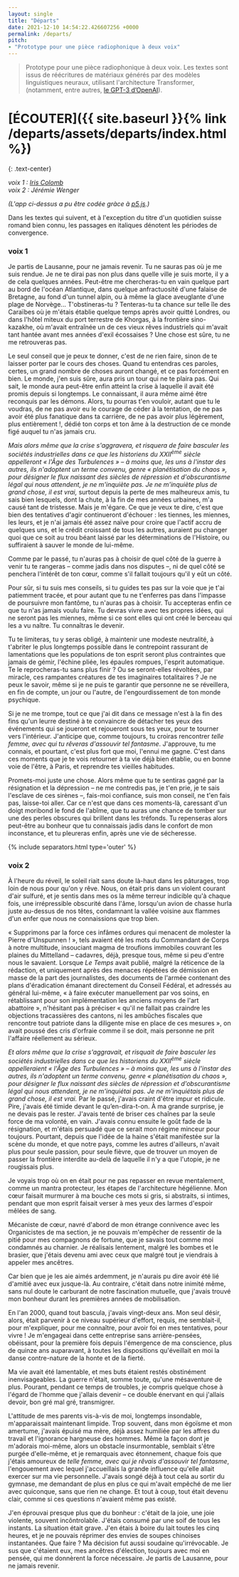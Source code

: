 ```yaml
---
layout: single
title: "Départs"
date: 2021-12-10 14:54:22.426607256 +0000
permalink: /departs/
pitch:
- "Prototype pour une pièce radiophonique à deux voix"
---
```


> Prototype pour une pièce radiophonique à deux voix. Les textes sont issus de réécritures de matériaux générés par des modèles linguistiques neuraux, utilisant l'architecture Transformer, (notamment, entre autres, [le GPT-3 d’OpenAI](https://beta.openai.com/overview)).

# [ÉCOUTER]({{ site.baseurl }}{% link /departs/assets/departs/index.html %})
{: .text-center}

*voix 1 : [Iris Colomb](https://www.iriscolomb.com/)*  
*voix 2 : Jérémie Wenger*

*(L'app ci-dessus a pu être codée gràce à [p5.js](https://p5js.org/).)*

Dans les textes qui suivent, et à l'exception du titre d'un quotidien suisse romand bien connu, les passages en italiques dénotent les périodes de convergence.

### voix 1

Je partis de Lausanne, pour ne jamais revenir. Tu ne sauras pas où je me suis
rendue. Je ne te dirai pas non plus dans quelle ville je suis morte, il y a de
cela quelques années. Peut-être me chercheras-tu en vain quelque part au bord
de l'océan Atlantique, dans quelque anfractuosité d'une falaise de Bretagne, au
fond d'un tunnel alpin, ou à même la glace aveuglante d'une plage de Norvège...
T'obstineras-tu ? Tenteras-tu ta chance sur telle île des Caraïbes où je
m'étais établie quelque temps après avoir quitté Londres, ou dans l'hôtel
miteux du port terrestre de Khorgas, à la frontière sino-kazakhe, où m'avait
entraînée un de ces vieux rêves industriels qui m'avait tant hantée avant mes
années d'exil écossaises ? Une chose est sûre, tu ne me retrouveras pas.

Le seul conseil que je peux te donner, c'est de ne rien faire, sinon de te
laisser porter par le cours des choses. Quand tu entendras ces paroles, certes,
un grand nombre de choses auront changé, et ce pas forcément en bien. Le monde,
j'en suis sûre, aura pris un tour qui ne te plaira pas. Qui sait, le monde aura
peut-être enfin atteint la crise à laquelle il avait été promis depuis si
longtemps. Le connaissant, il aura même aimé être reconquis par les démons.
Alors, tu pourras t'en vouloir, autant que tu le voudras, de ne pas avoir eu le
courage de céder à la tentation, de ne pas avoir été plus fanatique dans ta
carrière, de ne pas avoir plus légèrement, plus entièrement !, dédié ton corps
et ton âme à la destruction de ce monde figé auquel tu n'as jamais cru.

*Mais alors même que la crise s'aggravera, et risquera de faire basculer les
sociétés industrielles dans ce que les historiens du XXII<sup>ème</sup> siècle
appelleront « l'Âge des Turbulences » – à moins que, les uns à l'instar des
autres, ils n'adoptent un terme convenu, genre « planétisation du chaos », pour
désigner le flux naissant des siècles de répression et d'obscurantisme légal
qui nous attendent, je ne m'inquiète pas. Je ne m'inquiète plus de grand chose,
il est vrai,* surtout depuis la perte de mes malheureux amis, tu sais bien
lesquels, dont la chute, à la fin de mes années urbaines, m'a causé tant de
tristesse. Mais je m'égare. Ce que je veux te dire, c'est que bien des
tentatives d'agir continueront d'échouer : les tiennes, les miennes, les leurs,
et je n'ai jamais été assez naïve pour croire que l'actif accru de quelques
uns, et le crédit croissant de tous les autres, auraient pu changer quoi que ce
soit au trou béant laissé par les déterminations de l'Histoire, ou suffiraient
à sauver le monde de lui-même.

Comme par le passé, tu n'auras pas à choisir de quel côté de la guerre à venir
tu te rangeras – comme jadis dans nos disputes –, ni de quel côté se penchera
l'intérêt de ton cœur, comme s'il fallait toujours qu'il y eût un côté.

Pour sûr, si tu suis mes conseils, si tu guides tes pas sur la voie que je t'ai
patiemment tracée, et pour autant que tu ne t'enferres pas dans l'impasse de
poursuivre mon fantôme, tu n'auras pas à choisir. Tu accepteras enfin ce que tu
n'as jamais voulu faire. Tu devras vivre avec tes propres idées, qui ne seront
pas les miennes, même si ce sont elles qui ont créé le berceau qui les a vu
naître. Tu connaîtras le devenir.

Tu te limiteras, tu y seras obligé, à maintenir une modeste neutralité, à
t'abriter le plus longtemps possible dans le contrepoint rassurant de
lamentations que les populations de ton esprit seront plus contraintes que
jamais de gémir, l'échine pliée, les épaules rompues, l'esprit automatique. Te
le reprocheras-tu sans plus finir ? Ou se seront-elles révoltées, par miracle,
ces rampantes créatures de tes imaginaires totalitaires ? Je ne peux le savoir,
même si je ne puis te garantir que personne ne se réveillera, en fin de compte,
un jour ou l'autre, de l'engourdissement de ton monde psychique.

Si je ne me trompe, tout ce que j'ai dit dans ce message n'est à la fin des
fins qu'un leurre destiné à te convaincre de détacher tes yeux des événements
qui se joueront et rejoueront sous tes yeux, pour te tourner vers l'intérieur.
J'anticipe que, comme toujours, tu croiras rencontrer *telle femme, avec qui tu
rêveras d'assouvir tel fantasme*. J'approuve, tu me connais, et pourtant, c'est
plus fort que moi, l'ennui me gagne. C'est dans ces moments que je te vois
retourner à ta vie déjà bien établie, ou en bonne voie de l'être, à Paris, et
reprendre tes vieilles habitudes.

Promets-moi juste une chose. Alors même que tu te sentiras gagné par la
résignation et la dépression – ne me contredis pas, je t'en prie, je te sais
l'esclave de ces sirènes –, fais-moi confiance, suis mon conseil, ne t'en fais
pas, laisse-toi aller. Car ce n'est que dans ces moments-là, caressant d'un
doigt moribond le fond de l'abîme, que tu auras une chance de tomber sur une
des perles obscures qui brillent dans les tréfonds. Tu repenseras alors
peut-être au bonheur que tu connaissais jadis dans le confort de mon
inconstance, et tu pleureras enfin, après une vie de sécheresse.

{% include separators.html type='outer' %}

### voix 2

À l'heure du réveil, le soleil riait sans doute là-haut dans les pâturages,
trop loin de nous pour qu'on y rêve. Nous, on était pris dans un violent
courant d'air sulfuré, et je sentis dans mes os la même terreur indicible qu'à
chaque fois, une irrépressible obscurité dans l'âme, lorsqu'un avion de chasse
hurla juste au-dessus de nos têtes, condamnant la vallée voisine aux flammes
d'un enfer que nous ne connaissions que trop bien.

« Supprimons par la force ces infâmes ordures qui menacent de molester la
Pierre d'Unspunnen ! », tels avaient été les mots du Commandant de Corps à
notre multitude, insouciant magma de troufions immobiles couvrant les plaines
du Mittelland – cadavres, déjà, presque tous, même si peu d'entre nous le
savaient. Lorsque _Le Temps_ avait publié, malgré la réticence de la rédaction,
et uniquement après des menaces répétées de démission en masse de la part des
journalistes, des documents de l'armée contenant des plans d'éradication
émanant directement du Conseil Fédéral, et adressés au général lui-même, « à
faire exécuter manuellement par vos soins, en rétablissant pour son
implémentation les anciens moyens de l'art abattoire », n'hésitant pas à
préciser « qu'il ne fallait pas craindre les objections tracassières des
cantons, ni les ambûches fiscales que rencontre tout patriote dans la diligente
mise en place de ces mesures », on avait poussé des cris d'orfraie comme il se
doit, mais personne ne prit l'affaire réellement au sérieux.

*Et alors même que la crise s'aggravait, et risquait de faire basculer les
sociétés industrielles dans ce que les historiens du XXII<sup>ème</sup> siècle
appelleraient « l'Âge des Turbulences » – à moins que, les uns à l'instar des
autres, ils n'adoptent un terme convenu, genre « planétisation du chaos », pour
désigner le flux naissant des siècles de répression et d'obscurantisme légal
qui nous attendent, je ne m'inquiétai pas. Je ne m'inquiétais plus de grand
chose, il est vrai.* Par le passé, j'avais craint d'être impur et ridicule.
Pire, j'avais été timide devant le qu’en-dira-t-on. À ma grande surprise, je ne
devais pas le rester. J'avais tenté de briser ces chaînes par la seule force de
ma volonté, en vain. J'avais connu ensuite le goût fade de la résignation, et
m'étais persuadé que ce serait mon régime minceur pour toujours. Pourtant,
depuis que l'idée de la haine s'était manifestée sur la scène du monde, et que
notre pays, comme les autres d'ailleurs, n'avait plus pour seule passion, pour
seule fièvre, que de trouver un moyen de passer la frontière interdite au-delà
de laquelle il n'y a que l'utopie, je ne rougissais plus.

Je voyais trop où on en était pour ne pas repasser en revue mentalement, comme
un mantra protecteur, les étapes de l'architecture hégélienne. Mon cœur faisait
murmurer à ma bouche ces mots si gris, si abstraits, si intimes, pendant que
mon esprit faisait verser à mes yeux des larmes d'espoir mêlées de sang.

Mécaniste de cœur, navré d'abord de mon étrange connivence avec les
Organicistes de ma section, je ne pouvais m'empêcher de ressentir de la pitié
pour mes compagnons de fortune, que je savais tout comme moi condamnés au
charnier. Je réalisais lentement, malgré les bombes et le brasier, que j'étais
devenu ami avec ceux que malgré tout je viendrais à appeler mes ancêtres.

Car bien que je les aie aimés ardemment, je n'aurais pu dire avoir été lié
d'amitié avec eux jusque-là. Au contraire, c'était dans notre inimité même,
sans nul doute le carburant de notre fascination mutuelle, que j'avais trouvé
mon bonheur durant les premières années de mobilisation.

En l'an 2000, quand tout bascula, j'avais vingt-deux ans. Mon seul désir,
alors, était parvenir à ce niveau supérieur d'effort, requis, me semblait-il,
pour m'expliquer, pour me connaître, pour avoir foi en mes tentatives, pour
vivre ! Je m'engageai dans cette entreprise sans arrière-pensées, obéissant,
pour la première fois depuis l'émergence de ma conscience, plus de quinze ans
auparavant, à toutes les dispositions qu'éveillait en moi la danse
contre-nature de la honte et de la fierté.

Ma vie avait été lamentable, et mes buts étaient restés obstinément
inenvisageables. La guerre n'était, somme toute, qu'une mésaventure de plus.
Pourant, pendant ce temps de troubles, je compris quelque chose à l'égard de
l'homme que j'allais devenir – ce double énervant en qui j'allais devoir, bon
gré mal gré, transmigrer.

L'attitude de mes parents vis-à-vis de moi, longtemps insondable,
m'apparaissait maintenant limpide. Trop souvent, dans mon égoïsme et mon
amertume, j'avais épuisé ma mère, déjà assez humiliée par les affres du travail
et l'ignorance hargneuse des hommes. Même la façon dont je m'adorais moi-même,
alors un obstacle insurmontable, semblait s'être purgée d'elle-même, et je
remarquais avec étonnement, chaque fois que j'étais amoureux de *telle femme,
avec qui je rêvais d'assouvir tel fantasme*, l'engouement avec lequel
j'accueillais la grande influence qu'elle allait exercer sur ma vie
personnelle. J'avais songé déjà à tout cela au sortir du gymnase, me demandant
de plus en plus ce qui m'avait empêché de me lier avec quiconque, sans que rien
ne change. Et tout à coup, tout était devenu clair, comme si ces questions
n'avaient même pas existé.

J'en éprouvai presque plus que du bonheur : c'était de la joie, une joie
violente, souvent incôntrolable. J'étais consumé par une soif de tous les
instants. La situation était grave. J'en étais à boire du lait toutes les cinq
heures, et je ne pouvais réprimer des envies de soupes chinoises instantanées.
Que faire ? Ma décision fut aussi soudaine qu'irrévocable. Je sus que c'étaient
eux, mes ancêtres d'élection, toujours avec moi en pensée, qui me donnèrent la
force nécessaire. Je partis de Lausanne, pour ne jamais revenir. 
